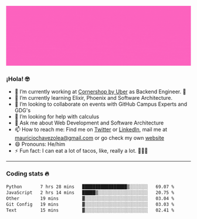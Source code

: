 ![Banner](banner.gif)

### ¡Hola! 🤓

- 🔭 I’m currently working at [Cornershop by Uber](https://cornershopapp.com) as Backend Engineer. 🥑
- 🌱 I’m currently learning Elixir, Phoenix and Software Architecture.
- 👯 I’m looking to collaborate on events with GitHub Campus Experts and GDG's
- 🤔 I’m looking for help with calculus
- 💬 Ask me about Web Development and Software Architecture
- 📫 How to reach me: Find me on [Twitter](https://twitter.com/ultr4nerd) or [LinkedIn](https://www.linkedin.com/in/mauricio-chávez-olea-4b46b7147/), mail me at [mauriciochavezolea@gmail.com](mailto:mauriciochavezolea@gmail.com) or go check my own [website](mauriciochavez.surge.sh)
- 😄 Pronouns: He/him
- ⚡ Fun fact: I can eat a lot of tacos, like, really a lot. 🌮🌮🌮

---

### Coding stats 🔥

<!--START_SECTION:waka-->
```text
Python       7 hrs 28 mins   █████████████████▒░░░░░░░   69.07 % 
JavaScript   2 hrs 14 mins   █████▒░░░░░░░░░░░░░░░░░░░   20.75 % 
Other        19 mins         ▓░░░░░░░░░░░░░░░░░░░░░░░░   03.04 % 
Git Config   19 mins         ▓░░░░░░░░░░░░░░░░░░░░░░░░   03.03 % 
Text         15 mins         ▓░░░░░░░░░░░░░░░░░░░░░░░░   02.41 % 
```
<!--END_SECTION:waka-->
